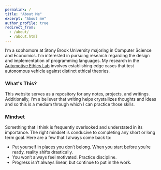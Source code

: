 ```yaml
---
permalink: /
title: "About Me"
excerpt: "About me"
author_profile: true
redirect_from: 
  - /about/
  - /about.html
---
```


I’m a sophomore at Stony Brook University majoring in Computer Science and Economics. I’m interested in pursuing research regarding the design and implementation of programming languages.  My research in the [Automotive Ethics Lab](https://www.stonybrook.edu/commcms/vertically-integrated-projects/teams/_team_page/team_page.php?team=Automotive%20Ethics) involves establishing edge cases that test autonomous vehicle against distinct ethical theories.

### What's This?

This website serves as a repository for any notes, projects, and writings. Additionally, I'm a believer that writing helps crystallizes thoughts and ideas and so this is a medium through which I can practice those skills. 

### Mindset

Something that I think is frequently overlooked and understated in its importance. The right mindset is conducive to completing any short or long term goal. Here are a few that I always come back to:

- Put yourself in places you don’t belong. When you start before you’re ready, reality shifts drastically.
- You won’t always feel motivated. Practice discipline.
- Progress isn’t always linear, but continue to put in the work.